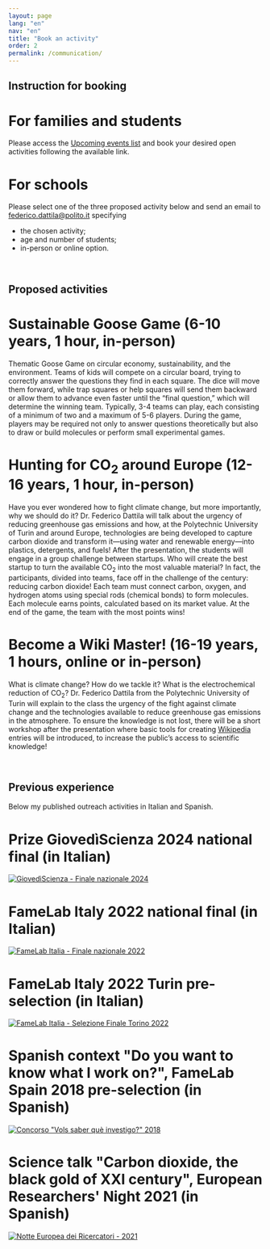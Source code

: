 ```yaml
---
layout: page
lang: "en"
nav: "en"
title: "Book an activity"
order: 2
permalink: /communication/
---
```


## Instruction for booking

# For families and students
Please access the [Upcoming events list](https://fededat.github.io/events/) and book your desired open activities following the available link. 

# For schools
Please select one of the three proposed activity below and send an email to [federico.dattila@polito.it](mailto:federico.dattila@polito.it) specifying
- the chosen activity;
- age and number of students;
- in-person or online option.

<br>

## Proposed activities

# Sustainable Goose Game (6-10 years, 1 hour, in-person)
Thematic Goose Game on circular economy, sustainability, and the environment. Teams of kids will compete on a circular board, trying to correctly answer the questions they find in each square. The dice will move them forward, while trap squares or help squares will send them backward or allow them to advance even faster until the “final question,” which will determine the winning team. Typically, 3-4 teams can play, each consisting of a minimum of two and a maximum of 5-6 players. During the game, players may be required not only to answer questions theoretically but also to draw or build molecules or perform small experimental games.
 
# Hunting for CO<sub>2</sub> around Europe (12-16 years, 1 hour, in-person)
Have you ever wondered how to fight climate change, but more importantly, why we should do it? Dr. Federico Dattila will talk about the urgency of reducing greenhouse gas emissions and how, at the Polytechnic University of Turin and around Europe, technologies are being developed to capture carbon dioxide and transform it—using water and renewable energy—into plastics, detergents, and fuels! After the presentation, the students will engage in a group challenge between startups. Who will create the best startup to turn the available CO<sub>2</sub> into the most valuable material? In fact, the participants, divided into teams, face off in the challenge of the century: reducing carbon dioxide! Each team must connect carbon, oxygen, and hydrogen atoms using special rods (chemical bonds) to form molecules. Each molecule earns points, calculated based on its market value. At the end of the game, the team with the most points wins!

# Become a Wiki Master! (16-19 years, 1 hours, online or in-person)  
What is climate change? How do we tackle it? What is the electrochemical reduction of CO<sub>2</sub>? Dr. Federico Dattila from the Polytechnic University of Turin will explain to the class the urgency of the fight against climate change and the technologies available to reduce greenhouse gas emissions in the atmosphere. To ensure the knowledge is not lost, there will be a short workshop after the presentation where basic tools for creating [Wikipedia](https://en.wikipedia.org/wiki/Main_Page) entries will be introduced, to increase the public’s access to scientific knowledge!

<br>

## Previous experience

Below my published outreach activities in Italian and Spanish.

# Prize GiovedìScienza 2024 national final (in Italian)
[![GiovedìScienza - Finale nazionale 2024](https://img.youtube.com/vi/eFGHrO9vWLU/0.jpg)](https://www.youtube.com/watch?v=eFGHrO9vWLU)
# FameLab Italy 2022 national final (in Italian)
[![FameLab Italia - Finale nazionale 2022](https://img.youtube.com/vi/OBpRP93BrFg/0.jpg)](https://www.youtube.com/watch?v=OBpRP93BrFg)
# FameLab Italy 2022 Turin pre-selection (in Italian)
[![FameLab Italia - Selezione Finale Torino 2022](https://img.youtube.com/vi/j1nVI4Am2xY/0.jpg)](https://www.youtube.com/watch?v=j1nVI4Am2xY)
# Spanish context "Do you want to know what I work on?", FameLab Spain 2018 pre-selection (in Spanish)
[![Concorso "Vols saber què investigo?" 2018](https://img.youtube.com/vi/jDeX1o5lK1w/0.jpg)](https://www.youtube.com/watch?v=jDeX1o5lK1w)
# Science talk "Carbon dioxide, the black gold of XXI century", European Researchers' Night 2021 (in Spanish)
[![Notte Europea dei Ricercatori - 2021](https://img.youtube.com/vi/d6NfSE_7PA0/0.jpg)](https://www.youtube.com/watch?v=d6NfSE_7PA0)
